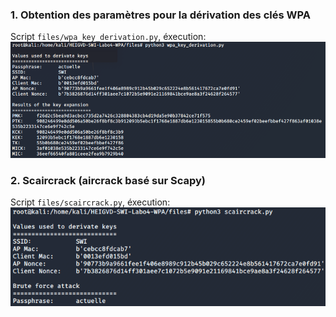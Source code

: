 
### 1. Obtention des paramètres pour la dérivation des clés WPA  

Script `files/wpa_key_derivation.py`, éxecution:
![WPA Key Derivation Script](images/wpa_key_derivation.png)

### 2. Scaircrack (aircrack basé sur Scapy)

Script `files/scaircrack.py`, éxecution:
![SC Aircrack Script](images/scaircrack.png)

